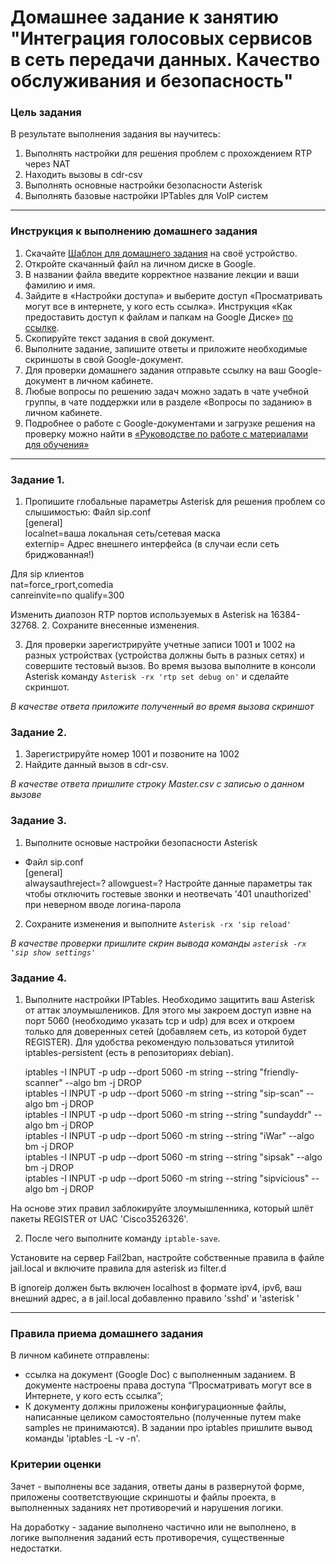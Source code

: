 # Домашнее задание к занятию "Интеграция голосовых сервисов в сеть передачи данных. Качество обслуживания и безопасность"

### Цель задания

В результате выполнения задания вы научитесь:

1. Выполнять настройки для решения проблем c прохождением RTP через NAT
2. Находить вызовы в cdr-csv
3. Выполнять основные настройки безопасности Asterisk
4. Выполнять базовые настройки IPTables для VoIP систем
    
------

### Инструкция к выполнению домашнего задания

1. Скачайте [Шаблон для домашнего задания](https://u.netology.ru/backend/uploads/lms/content_assets/file/281/%D0%A1%D0%94%D0%95%D0%9B%D0%90%D0%99%D0%A2%D0%95_%D0%9A%D0%9E%D0%9F%D0%98%D0%AE_-_%D0%A8%D0%B0%D0%B1%D0%BB%D0%BE%D0%BD_%D0%B4%D0%BB%D1%8F_%D0%B4%D0%BE%D0%BC%D0%B0%D1%88%D0%BD%D0%B5%D0%B3%D0%BE_%D0%B7%D0%B0%D0%B4%D0%B0%D0%BD%D0%B8%D1%8F_1.1._%D0%9D%D0%B0%D0%B7%D0%B2%D0%B0%D0%BD%D0%B8%D0%B5_%D0%BB%D0%B5%D0%BA%D1%86%D0%B8%D0%B8_-_%D0%A4%D0%B0%D0%BC%D0%B8%D0%BB%D0%B8%D1%8F_%D0%98%D0%BC%D1%8F.docx) на своё устройство.
2. Откройте скачанный файл на личном диске в Google.
3. В названии файла введите корректное название лекции и ваши фамилию и имя.
4. Зайдите в «Настройки доступа» и выберите доступ «Просматривать могут все в интернете, у кого есть ссылка». Инструкция «Как предоставить доступ к файлам и папкам на Google Диске» [по ссылке](https://support.google.com/docs/answer/2494822?hl=ru&co=GENIE.Platform%3DDesktop).
5. Скопируйте текст задания в свой документ.
6. Выполните задание, запишите ответы и приложите необходимые скриншоты в свой Google-документ.
7. Для проверки домашнего задания отправьте ссылку на ваш Google-документ в личном кабинете.
8. Любые вопросы по решению задач можно задать в чате учебной группы, в чате поддержки или в разделе «Вопросы по заданию» в личном кабинете.
9. Подробнее о работе с Google-документами и загрузке решения на проверку можно найти в [«Руководстве по работе с материалами для обучения»](https://l.netology.ru/instruktsiya-po-materialami-dlya-obucheniya)

------

### Задание 1.

1. Пропишите глобальные параметры Asterisk для решения проблем со слышимостью:
Файл sip.conf  
[general]  
localnet=ваша локальная сеть/сетевая маска  
externip= Адрес внешнего интерфейса (в случаи если сеть бриджованная!)

Для sip клиентов  
nat=force_rport,comedia  
canreinvite=no
qualify=300

Изменить диапозон RTP портов используемых в Asterisk на 16384-32768.
2. Сохраните внесенные изменения.
      
3. Для проверки зарегистрируйте учетные записи 1001 и 1002 на разных устройствах (устройства должны быть в разных сетях) и совершите тестовый вызов. 
Во время вызова выполните в консоли Asterisk команду `Asterisk -rx 'rtp set debug on'` и сделайте скриншот.

*В качестве ответа приложите полученный во время вызова скриншот*

### Задание 2. 

1. Зарегистрируйте номер 1001 и позвоните на 1002
2. Найдите данный вызов в cdr-csv.

*В качестве ответа пришлите строку Master.csv с записью о данном вызове*

### Задание 3.

1. Выполните основые настройки безопасности Asterisk

* Файл sip.conf  
[general]  
alwaysauthreject=?
allowguest=?
Настройте данные параметры так чтобы отключить гостевые звонки и неотвечать '401 unauthorized' при неверном вводе логина-парола


2. Сохраните изменения и выполните `Asterisk -rx 'sip reload'`

*В качестве проверки пришлите скрин вывода команды `asterisk -rx 'sip show settings'`*

### Задание 4. 

1. Выполните настройки IPTables. Необходимо защитить ваш Asterisk от аттак злоумышлеников.
Для этого мы закроем доступ извне на порт 5060 (необходимо указать tcp и udp) для всех и откроем только для доверенных сетей (добавляем сеть, из которой будет REGISTER). Для удобства рекомендую пользоваться утилитой iptables-persistent (есть в репозиториях debian). 
  
	
	iptables -I INPUT -p udp --dport 5060 -m string --string "friendly-scanner" --algo bm -j DROP   
	iptables -I INPUT -p udp --dport 5060 -m string --string "sip-scan" --algo bm -j DROP  
	iptables -I INPUT -p udp --dport 5060 -m string --string "sundayddr" --algo bm -j DROP  
	iptables -I INPUT -p udp --dport 5060 -m string --string "iWar" --algo bm -j DROP  
	iptables -I INPUT -p udp --dport 5060 -m string --string "sipsak" --algo bm -j DROP  
	iptables -I INPUT -p udp --dport 5060 -m string --string "sipvicious" --algo bm -j DROP

На основе этих правил заблокируйте злоумышленника, который шлёт пакеты REGISTER от UAC 'Cisco3526326'. 

2. После чего выполните команду `iptable-save`.

Установите на сервер Fail2ban, настройте собственные правила в файле jail.local и включите правила для asterisk из filter.d 

В ignoreip должен быть включен localhost в формате ipv4, ipv6, ваш внешний адрес, а в jail.local добавленно правило 'sshd' и 'asterisk '

------

### Правила приема домашнего задания

В личном кабинете отправлены:

- ссылка на документ (Google Doc) с выполненным заданием. В документе настроены права доступа “Просматривать могут все в Интернете, у кого есть ссылка”;
- К документу должны приложены конфигурационные файлы, написанные целиком самостоятельно (полученные путем make samples не принимаются). 
В задании про iptables пришлите вывод команды 'iptables -L -v -n'.

### Критерии оценки

Зачет - выполнены все задания, ответы даны в развернутой форме, приложены соответствующие скриншоты и файлы проекта, в выполненных заданиях нет противоречий и нарушения логики.

На доработку - задание выполнено частично или не выполнено, в логике выполнения заданий есть противоречия, существенные недостатки.
